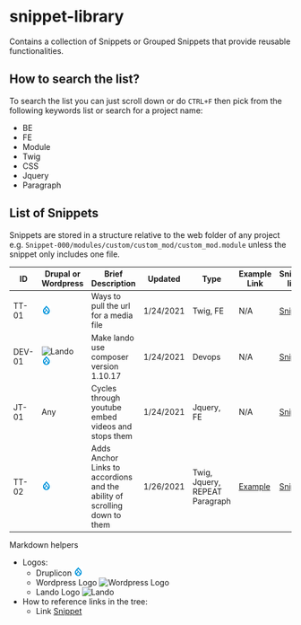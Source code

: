 # snippet-library

Contains a collection of Snippets or Grouped Snippets that provide reusable functionalities.

## How to search the list?

To search the list you can just scroll down or do ```CTRL+F``` then pick from the following keywords list or search for a project name:
* BE
* FE
* Module
* Twig
* CSS
* Jquery
* Paragraph

## List of Snippets

Snippets are stored in a structure relative to the web folder of any project e.g. ```Snippet-000/modules/custom/custom_mod/custom_mod.module``` unless the snippet only includes one file.

ID | Drupal or Wordpress | Brief Description | Updated | Type | Example Link | Snippet link |
-- | ------------------- | ----------------- | ------- | ---- | ------------ | ------------ |
TT-01 | ![Druplicon](https://github.com/yudasakura/snippet-library/blob/master/snippets/Assets/Icons/druplicon.png?raw=true) | Ways to pull the url for a media file | 1/24/2021 | Twig, FE | N/A | [Snippet](/snippets/TT-01)
DEV-01 | ![Lando](https://lando.dev/favicon.ico) ![Druplicon](https://github.com/yudasakura/snippet-library/blob/master/snippets/Assets/Icons/druplicon.png?raw=true) | Make lando use composer version 1.10.17 | 1/24/2021 | Devops | N/A | [Snippet](/snippets/DEV-01)
JT-01 | Any | Cycles through youtube embed videos and stops them | 1/24/2021 | Jquery, FE | N/A | [Snippet](/snippets/JT-01)
TT-02 | ![Druplicon](https://github.com/yudasakura/snippet-library/blob/master/snippets/Assets/Icons/druplicon.png?raw=true) | Adds Anchor Links to accordions and the ability of scrolling down to them | 1/26/2021 | Twig, Jquery, REPEAT Paragraph | [Example](https://heartrhythm.com/program-events/call-science-abstracts) | [Snippet](/snippets/TT-02)



Markdown helpers
* Logos:
  * Druplicon ![Druplicon](https://github.com/yudasakura/snippet-library/blob/master/snippets/Assets/Icons/druplicon.png?raw=true)
  * Wordpress Logo ![Wordpress Logo](https://wordpress.com/favicon.ico)
  * Lando Logo ![Lando](https://lando.dev/favicon.ico)
* How to reference links in the tree:
  * Link [Snippet](/snippets/ID)